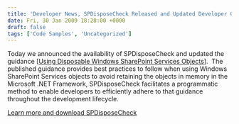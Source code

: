 ```yaml
---
title: 'Developer News, SPDisposeCheck Released and Updated Developer Guidance'
date: Fri, 30 Jan 2009 18:28:00 +0000
draft: false
tags: ['Code Samples', 'Uncategorized']
---
```


Today we announced the availability of SPDisposeCheck and updated the guidance \[[Using Disposable Windows SharePoint Services Objects](http://msdn.microsoft.com/en-us/library/aa973248.aspx)\].  The published guidance provides best practices to follow when using Windows SharePoint Services objects to avoid retaining the objects in memory in the Microsoft .NET Framework, SPDisposeCheck facilitates a programmatic method to enable developers to efficiently adhere to that guidance throughout the development lifecycle.

[Learn more and download SPDisposeCheck](http://code.msdn.microsoft.com/SPDisposeCheck)